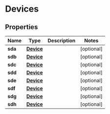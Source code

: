 
# Devices

## Properties
Name | Type | Description | Notes
------------ | ------------- | ------------- | -------------
**sda** | [**Device**](Device.md) |  |  [optional]
**sdb** | [**Device**](Device.md) |  |  [optional]
**sdc** | [**Device**](Device.md) |  |  [optional]
**sdd** | [**Device**](Device.md) |  |  [optional]
**sde** | [**Device**](Device.md) |  |  [optional]
**sdf** | [**Device**](Device.md) |  |  [optional]
**sdg** | [**Device**](Device.md) |  |  [optional]
**sdh** | [**Device**](Device.md) |  |  [optional]




